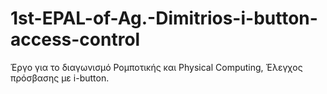 # 1st-EPAL-of-Ag.-Dimitrios-i-button-access-control
Έργο για το διαγωνισμό Ρομποτικής και Physical Computing, Έλεγχος πρόσβασης με i-button.
